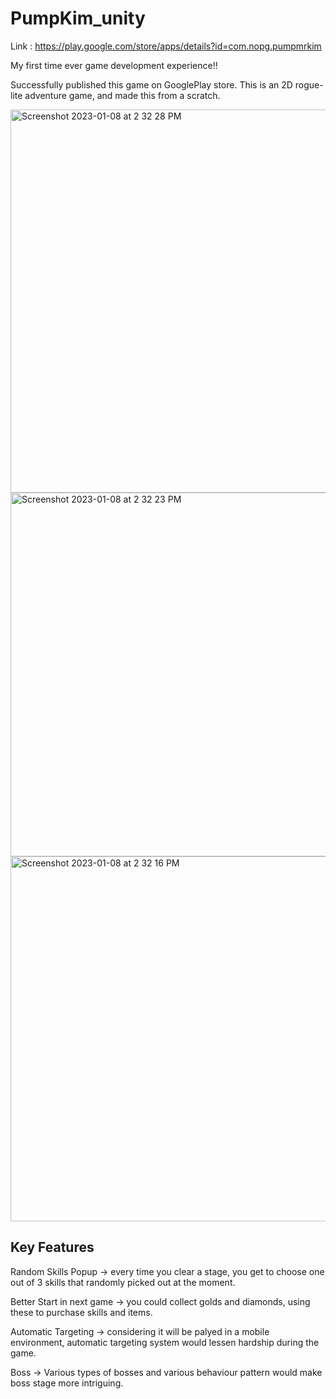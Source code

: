 # PumpKim_unity

Link : https://play.google.com/store/apps/details?id=com.nopg.pumpmrkim

My first time ever game development experience!!

Successfully published this game on GooglePlay store. This is an 2D rogue-lite adventure game, and made this from a scratch. 

<img width="613" alt="Screenshot 2023-01-08 at 2 32 28 PM" src="https://user-images.githubusercontent.com/56284745/211182016-5717be7c-4c5f-48b8-9249-2666072e6e01.png">

<img width="582" alt="Screenshot 2023-01-08 at 2 32 23 PM" src="https://user-images.githubusercontent.com/56284745/211182021-8c58bd81-58d7-4100-b8bb-447f8ec07823.png">

<img width="584" alt="Screenshot 2023-01-08 at 2 32 16 PM" src="https://user-images.githubusercontent.com/56284745/211182023-98986d36-95a8-4397-b2f7-c9d3a0bcbb44.png">

## Key Features

Random Skills Popup
-> every time you clear a stage, you get to choose one out of 3 skills that randomly picked out at the moment.

Better Start in next game
-> you could collect golds and diamonds, using these to purchase skills and items.

Automatic Targeting
-> considering it will be palyed in a mobile environment, automatic targeting system would lessen hardship during the game.

Boss
-> Various types of bosses and various behaviour pattern would make boss stage more intriguing.

